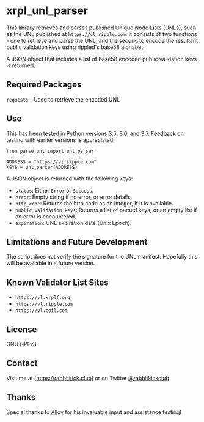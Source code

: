 # xrpl_unl_parser
This library retrieves and parses published Unique Node Lists (UNLs), such as the UNL published at `https://vl.ripple.com`. It consists of two functions - one to retrieve and parse the UNL, and the second to encode the resultant public validation keys using rippled's base58 alphabet.

A JSON object that includes a list of  base58 encoded public validation keys is returned.

## Required Packages
`requests` - Used to retrieve the encoded UNL

## Use
This has been tested in Python versions 3.5, 3.6, and 3.7. Feedback on testing with earlier versions is appreciated.
```
from parse_unl import unl_parser

ADDRESS = "https://vl.ripple.com"
KEYS = unl_parser(ADDRESS)
```

A JSON object is returned with the following keys:
- `status`: Either `Error` or `Success`.
- `error`: Empty string if no error, or error details.
- `http_code`: Returns the http code as an integer, if it is available.
- `public_validation_keys`: Returns a list of parsed keys, or an empty list if an error is encountered.
- `expiration`: UNL expiration date (Unix Epoch).

## Limitations and Future Development
The script does not verify the signature for the UNL manifest. Hopefully this will be available in a future version.

## Known Validator List Sites
- `https://vl.xrplf.org`
- `https://vl.ripple.com`
- `https://vl.coil.com`

## License
GNU GPLv3

## Contact
Visit me at [https://rabbitkick.club] or on Twitter [@rabbitkickclub].

## Thanks
Special thanks to [Alloy] for his invaluable input and assistance testing!


[https://rabbitkick.club]:https://rabbitkick.club
[@rabbitkickclub]:https://twitter.com/rabbitkickclub
[Alloy]:https://twitter.com/alloynetworks
